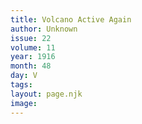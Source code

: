 ```yaml
---
title: Volcano Active Again
author: Unknown
issue: 22
volume: 11
year: 1916
month: 48
day: V
tags:
layout: page.njk
image:
---
```

